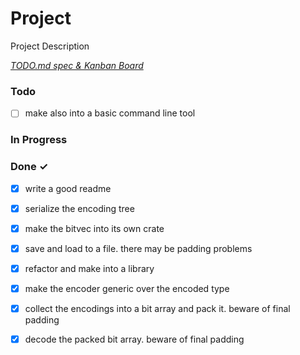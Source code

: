 # Project

Project Description

<em>[TODO.md spec & Kanban Board](https://bit.ly/3fCwKfM)</em>

### Todo

- [ ] make also into a basic command line tool  

### In Progress


### Done ✓

- [x] write a good readme  
- [x] serialize the encoding tree  
- [x] make the bitvec into its own crate  
- [x] save and load to a file. there may be padding problems  
- [x] refactor and make into a library  
- [x] make the encoder generic over the encoded type  
- [x] collect the encodings into a bit array and pack it. beware of final padding  
- [x] decode the packed bit array. beware of final padding  

